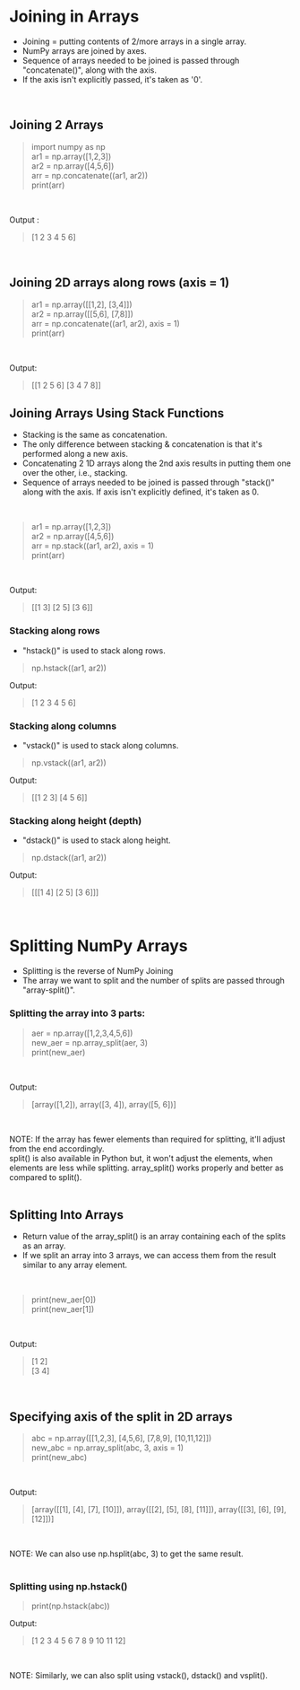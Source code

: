 # Joining in Arrays
- Joining = putting contents of 2/more arrays in a single array.<br/>
- NumPy arrays are joined by axes.<br/>
- Sequence of arrays needed to be joined is passed through "concatenate()", along with the axis.<br/>
- If the axis isn't explicitly passed, it's taken as '0'.<br/>
<br/>

## Joining 2 Arrays
> import numpy as np<br/>
> ar1 = np.array([1,2,3])<br/>
> ar2 = np.array([4,5,6])<br/>
> arr = np.concatenate((ar1, ar2))<br/>
> print(arr)<br/>
<br/>

Output : 
> [1 2 3 4 5 6]<br/>
<br/>

## Joining 2D arrays along rows (axis = 1)
> ar1 = np.array([[1,2], [3,4]])<br/>
> ar2 = np.array([[5,6], [7,8]])<br/>
> arr = np.concatenate((ar1, ar2), axis = 1)<br/>
> print(arr)<br/>
<br/>

Output:
> [[1 2 5 6] [3 4 7 8]]<br/>

## Joining Arrays Using Stack Functions
- Stacking is the same as concatenation.
- The only difference between stacking & concatenation is that it's performed along a new axis.
- Concatenating 2 1D arrays along the 2nd axis results in putting them one over the other, i.e., stacking.
- Sequence of arrays needed to be joined is passed through "stack()" along with the axis. If axis isn't explicitly defined, it's taken as 0.
<br/>

> ar1 = np.array([1,2,3])<br/>
> ar2 = np.array([4,5,6])<br/>
> arr = np.stack((ar1, ar2), axis = 1)<br/>
> print(arr)
<br/>

Output:
> [[1 3] [2 5] [3 6]]<br/>

### Stacking along rows
- "hstack()" is used to stack along rows.<br/>
> np.hstack((ar1, ar2))<br/>

Output: 
> [1 2 3 4 5 6]<br/>

### Stacking along columns
- "vstack()" is used to stack along columns.<br/>
> np.vstack((ar1, ar2))<br/>

Output: 
> [[1 2 3] [4 5 6]]<br/>

### Stacking along height (depth)
- "dstack()" is used to stack along height.<br/>
> np.dstack((ar1, ar2))<br/>

Output: 
> [[[1 4] [2 5] [3 6]]]<br/>
<br/>

# Splitting NumPy Arrays
- Splitting is the reverse of NumPy Joining <br/>
- The array we want to split and the number of splits are passed through "array-split()". <br/>
### Splitting the array into 3 parts:
> aer = np.array([1,2,3,4,5,6]) <br/>
> new_aer = np.array_split(aer, 3) <br/>
> print(new_aer) <br/>
<br/>

Output:
> [array([1,2]), array([3, 4]), array([5, 6])] <br/>
<br/>

NOTE: If the array has fewer elements than required for splitting, it'll adjust from the end accordingly.<br/>
      split() is also available in Python but, it won't adjust the elements, when elements are less while splitting. array_split() works properly and better as compared to split(). <br/>
<br/>

## Splitting Into Arrays
- Return value of the array_split() is an array containing each of the splits as an array. <br/>
- If we split an array into 3 arrays, we can access them from the result similar to any array element. <br/>
<br/>

> print(new_aer[0]) <br/>
> print(new_aer[1]) <br/>
<br/>

Output:
> [1 2] <br/>
> [3 4] <br/>
<br/>

## Specifying axis of the split in 2D arrays
> abc = np.array([[1,2,3], [4,5,6], [7,8,9], [10,11,12]]) <br/>
> new_abc = np.array_split(abc, 3, axis = 1) <br/>
> print(new_abc) <br/>
<br/>

Output:
> [array([[1], [4], [7], [10]]), array([[2], [5], [8], [11]]), array([[3], [6], [9], [12]])] <br/>
<br/>

NOTE: We can also use np.hsplit(abc, 3) to get the same result. <br/>
<br/>

### Splitting using np.hstack()
> print(np.hstack(abc)) <br/>

Output:
> [1 2 3 4 5 6 7 8 9 10 11 12] <br/>
<br/>

NOTE: Similarly, we can also split using vstack(), dstack() and vsplit(). <br/>
<br/>


